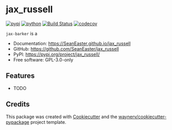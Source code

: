 # jax_russell


[![pypi](https://img.shields.io/pypi/v/jax_russell.svg)](https://pypi.org/project/jax_russell/)
[![python](https://img.shields.io/pypi/pyversions/jax_russell.svg)](https://pypi.org/project/jax_russell/)
[![Build Status](https://github.com/SeanEaster/jax_russell/actions/workflows/dev.yml/badge.svg)](https://github.com/SeanEaster/jax_russell/actions/workflows/dev.yml)
[![codecov](https://codecov.io/gh/SeanEaster/jax_russell/branch/main/graphs/badge.svg)](https://codecov.io/github/SeanEaster/jax_russell)



`jax-barker` is a 


* Documentation: <https://SeanEaster.github.io/jax_russell>
* GitHub: <https://github.com/SeanEaster/jax_russell>
* PyPI: <https://pypi.org/project/jax_russell/>
* Free software: GPL-3.0-only


## Features

* TODO

## Credits

This package was created with [Cookiecutter](https://github.com/audreyr/cookiecutter) and the [waynerv/cookiecutter-pypackage](https://github.com/waynerv/cookiecutter-pypackage) project template.
